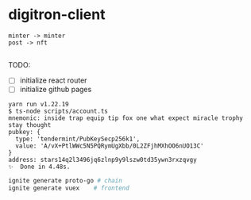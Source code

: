 # digitron-client

```
minter -> minter
post -> nft
```

##

TODO:

- [ ] initialize react router
- [ ] initialize github pages

```
yarn run v1.22.19
$ ts-node scripts/account.ts
mnemonic: inside trap equip tip fox one what expect miracle trophy stay thought
pubkey: {
  type: 'tendermint/PubKeySecp256k1',
  value: 'A/vX+PtlWWc5N5PQRymUgXbb/0L2ZFjhMXhOO6nUO13C'
}
address: stars14q2l3496jq6zlnp9y9lszw0td35ywn3rxzqvgy
✨  Done in 4.48s.
```

```bash
ignite generate proto-go # chain
ignite generate vuex    # frontend
```
